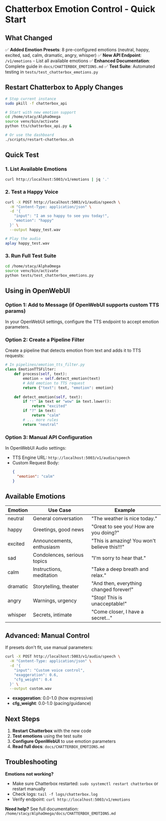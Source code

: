 # Chatterbox Emotion Control - Quick Start

## What Changed

✅ **Added Emotion Presets**: 8 pre-configured emotions (neutral, happy, excited, sad, calm, dramatic, angry, whisper)
✅ **New API Endpoint**: `/v1/emotions` - List all available emotions
✅ **Enhanced Documentation**: Complete guide in `docs/CHATTERBOX_EMOTIONS.md`
✅ **Test Suite**: Automated testing in `tests/test_chatterbox_emotions.py`

## Restart Chatterbox to Apply Changes

```bash
# Stop current instance
sudo pkill -f chatterbox_api

# Start with new emotion support
cd /home/stacy/AlphaOmega
source venv/bin/activate
python tts/chatterbox_api.py &

# Or use the dashboard
./scripts/restart-chatterbox.sh
```

## Quick Test

### 1. List Available Emotions
```bash
curl http://localhost:5003/v1/emotions | jq '.'
```

### 2. Test a Happy Voice
```bash
curl -X POST http://localhost:5003/v1/audio/speech \
  -H "Content-Type: application/json" \
  -d '{
    "input": "I am so happy to see you today!",
    "emotion": "happy"
  }' \
  --output happy_test.wav

# Play the audio
aplay happy_test.wav
```

### 3. Run Full Test Suite
```bash
cd /home/stacy/AlphaOmega
source venv/bin/activate
python tests/test_chatterbox_emotions.py
```

## Using in OpenWebUI

### Option 1: Add to Message (if OpenWebUI supports custom TTS params)
In your OpenWebUI settings, configure the TTS endpoint to accept emotion parameters.

### Option 2: Create a Pipeline Filter
Create a pipeline that detects emotion from text and adds it to TTS requests:

```python
# In pipelines/emotion_tts_filter.py
class EmotionTTSFilter:
    def process(self, text):
        emotion = self.detect_emotion(text)
        # Add emotion to TTS request
        return {"text": text, "emotion": emotion}
    
    def detect_emotion(self, text):
        if "!" in text or "wow" in text.lower():
            return "excited"
        if "?" in text:
            return "calm"
        # ... more rules
        return "neutral"
```

### Option 3: Manual API Configuration
In OpenWebUI Audio settings:
- TTS Engine URL: `http://localhost:5003/v1/audio/speech`
- Custom Request Body:
  ```json
  {
    "emotion": "calm"
  }
  ```

## Available Emotions

| Emotion  | Use Case                    | Example                                      |
|----------|-----------------------------|----------------------------------------------|
| neutral  | General conversation        | "The weather is nice today."                 |
| happy    | Greetings, good news        | "Great to see you! How are you doing?"       |
| excited  | Announcements, enthusiasm   | "This is amazing! You won't believe this!!!" |
| sad      | Condolences, serious topics | "I'm sorry to hear that."                    |
| calm     | Instructions, meditation    | "Take a deep breath and relax."              |
| dramatic | Storytelling, theater       | "And then, everything changed forever!"      |
| angry    | Warnings, urgency           | "Stop! This is unacceptable!"                |
| whisper  | Secrets, intimate           | "Come closer, I have a secret..."            |

## Advanced: Manual Control

If presets don't fit, use manual parameters:

```bash
curl -X POST http://localhost:5003/v1/audio/speech \
  -H "Content-Type: application/json" \
  -d '{
    "input": "Custom voice control",
    "exaggeration": 0.6,
    "cfg_weight": 0.4
  }' \
  --output custom.wav
```

- **exaggeration**: 0.0-1.0 (how expressive)
- **cfg_weight**: 0.0-1.0 (pacing/guidance)

## Next Steps

1. **Restart Chatterbox** with the new code
2. **Test emotions** using the test suite
3. **Configure OpenWebUI** to use emotion parameters
4. **Read full docs**: `docs/CHATTERBOX_EMOTIONS.md`

## Troubleshooting

**Emotions not working?**
- Make sure Chatterbox restarted: `sudo systemctl restart chatterbox` or restart manually
- Check logs: `tail -f logs/chatterbox.log`
- Verify endpoint: `curl http://localhost:5003/v1/emotions`

**Need help?**
See full documentation: `/home/stacy/AlphaOmega/docs/CHATTERBOX_EMOTIONS.md`
